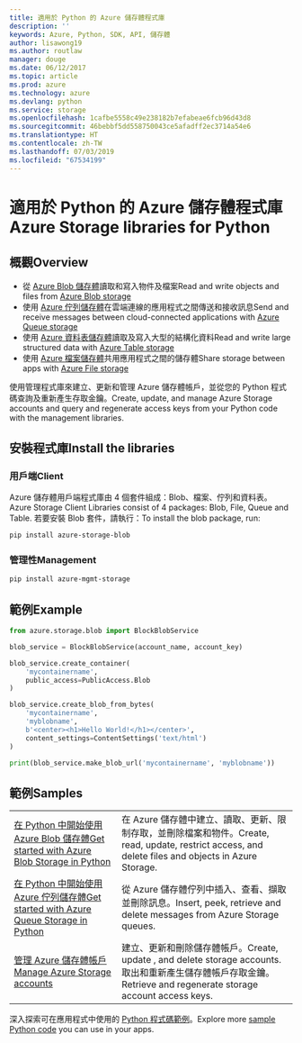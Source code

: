 ```yaml
---
title: 適用於 Python 的 Azure 儲存體程式庫
description: ''
keywords: Azure, Python, SDK, API, 儲存體
author: lisawong19
ms.author: routlaw
manager: douge
ms.date: 06/12/2017
ms.topic: article
ms.prod: azure
ms.technology: azure
ms.devlang: python
ms.service: storage
ms.openlocfilehash: 1cafbe5558c49e238182b7efabeae6fcb96d43d8
ms.sourcegitcommit: 46bebbf5dd558750043ce5afadff2ec3714a54e6
ms.translationtype: HT
ms.contentlocale: zh-TW
ms.lasthandoff: 07/03/2019
ms.locfileid: "67534199"
---
```

# <a name="azure-storage-libraries-for-python"></a><span data-ttu-id="5119e-103">適用於 Python 的 Azure 儲存體程式庫</span><span class="sxs-lookup"><span data-stu-id="5119e-103">Azure Storage libraries for Python</span></span>

## <a name="overview"></a><span data-ttu-id="5119e-104">概觀</span><span class="sxs-lookup"><span data-stu-id="5119e-104">Overview</span></span>
- <span data-ttu-id="5119e-105">從 [Azure Blob 儲存體](https://docs.microsoft.com/azure/storage/storage-python-how-to-use-blob-storage)讀取和寫入物件及檔案</span><span class="sxs-lookup"><span data-stu-id="5119e-105">Read and write objects and files from [Azure Blob storage](https://docs.microsoft.com/azure/storage/storage-python-how-to-use-blob-storage)</span></span>
- <span data-ttu-id="5119e-106">使用 [Azure 佇列儲存體](https://docs.microsoft.com/azure/storage/storage-python-how-to-use-queue-storage)在雲端連線的應用程式之間傳送和接收訊息</span><span class="sxs-lookup"><span data-stu-id="5119e-106">Send and receive messages between cloud-connected applications with [Azure Queue storage](https://docs.microsoft.com/azure/storage/storage-python-how-to-use-queue-storage)</span></span>
- <span data-ttu-id="5119e-107">使用 [Azure 資料表儲存體](https://docs.microsoft.com/azure/storage/storage-python-how-to-use-table-storage)讀取及寫入大型的結構化資料</span><span class="sxs-lookup"><span data-stu-id="5119e-107">Read and write large structured data with [Azure Table storage](https://docs.microsoft.com/azure/storage/storage-python-how-to-use-table-storage)</span></span> 
- <span data-ttu-id="5119e-108">使用 [Azure 檔案儲存體](https://docs.microsoft.com/azure/storage/storage-python-how-to-use-file-storage)共用應用程式之間的儲存體</span><span class="sxs-lookup"><span data-stu-id="5119e-108">Share storage between apps with [Azure File storage](https://docs.microsoft.com/azure/storage/storage-python-how-to-use-file-storage)</span></span>

<span data-ttu-id="5119e-109">使用管理程式庫來建立、更新和管理 Azure 儲存體帳戶，並從您的 Python 程式碼查詢及重新產生存取金鑰。</span><span class="sxs-lookup"><span data-stu-id="5119e-109">Create, update, and manage Azure Storage accounts and query and regenerate access keys from your Python code with the management libraries.</span></span>

## <a name="install-the-libraries"></a><span data-ttu-id="5119e-110">安裝程式庫</span><span class="sxs-lookup"><span data-stu-id="5119e-110">Install the libraries</span></span>

### <a name="client"></a><span data-ttu-id="5119e-111">用戶端</span><span class="sxs-lookup"><span data-stu-id="5119e-111">Client</span></span>

<span data-ttu-id="5119e-112">Azure 儲存體用戶端程式庫由 4 個套件組成：Blob、檔案、佇列和資料表。</span><span class="sxs-lookup"><span data-stu-id="5119e-112">Azure Storage Client Libraries consist of 4 packages: Blob, File, Queue and Table.</span></span> <span data-ttu-id="5119e-113">若要安裝 Blob 套件，請執行：</span><span class="sxs-lookup"><span data-stu-id="5119e-113">To install the blob package, run:</span></span>

```bash
pip install azure-storage-blob
```

### <a name="management"></a><span data-ttu-id="5119e-114">管理性</span><span class="sxs-lookup"><span data-stu-id="5119e-114">Management</span></span>

```bash
pip install azure-mgmt-storage
```

## <a name="example"></a><span data-ttu-id="5119e-115">範例</span><span class="sxs-lookup"><span data-stu-id="5119e-115">Example</span></span>
```python
from azure.storage.blob import BlockBlobService

blob_service = BlockBlobService(account_name, account_key)

blob_service.create_container(
    'mycontainername',
    public_access=PublicAccess.Blob
)

blob_service.create_blob_from_bytes(
    'mycontainername',
    'myblobname',
    b'<center><h1>Hello World!</h1></center>',
    content_settings=ContentSettings('text/html')
)

print(blob_service.make_blob_url('mycontainername', 'myblobname'))
```

## <a name="samples"></a><span data-ttu-id="5119e-116">範例</span><span class="sxs-lookup"><span data-stu-id="5119e-116">Samples</span></span>

| | |
|--|--|
| [<span data-ttu-id="5119e-117">在 Python 中開始使用 Azure Blob 儲存體</span><span class="sxs-lookup"><span data-stu-id="5119e-117">Get started with Azure Blob Storage in Python</span></span>](https://docs.microsoft.com/azure/storage/blobs/storage-python-how-to-use-blob-storage) | <span data-ttu-id="5119e-118">在 Azure 儲存體中建立、讀取、更新、限制存取，並刪除檔案和物件。</span><span class="sxs-lookup"><span data-stu-id="5119e-118">Create, read, update, restrict access, and delete files and objects in Azure Storage.</span></span> |
| [<span data-ttu-id="5119e-119">在 Python 中開始使用 Azure 佇列儲存體</span><span class="sxs-lookup"><span data-stu-id="5119e-119">Get started with Azure Queue Storage in Python</span></span>](https://docs.microsoft.com/azure/storage/queues/storage-python-how-to-use-queue-storage) | <span data-ttu-id="5119e-120">從 Azure 儲存體佇列中插入、查看、擷取並刪除訊息。</span><span class="sxs-lookup"><span data-stu-id="5119e-120">Insert, peek, retrieve and delete messages from Azure Storage queues.</span></span> | 
| [<span data-ttu-id="5119e-121">管理 Azure 儲存體帳戶</span><span class="sxs-lookup"><span data-stu-id="5119e-121">Manage Azure Storage accounts</span></span>](https://azure.microsoft.com/resources/samples/storage-python-manage) | <span data-ttu-id="5119e-122">建立、更新和刪除儲存體帳戶。</span><span class="sxs-lookup"><span data-stu-id="5119e-122">Create, update , and delete storage accounts.</span></span> <span data-ttu-id="5119e-123">取出和重新產生儲存體帳戶存取金鑰。</span><span class="sxs-lookup"><span data-stu-id="5119e-123">Retrieve and regenerate storage account access keys.</span></span>

<span data-ttu-id="5119e-124">深入探索可在應用程式中使用的 [Python 程式碼範例](https://azure.microsoft.com/resources/samples/?platform=python)。</span><span class="sxs-lookup"><span data-stu-id="5119e-124">Explore more [sample Python code](https://azure.microsoft.com/resources/samples/?platform=python) you can use in your apps.</span></span>
